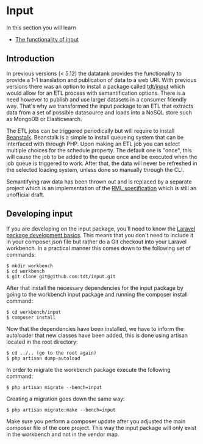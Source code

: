 # Input

In this section you will learn

* [The functionality of input](#introduction)

<a id='functionality' class='anchor'></a>
## Introduction

In previous versions (< 5.12) the datatank provides the functionality to provide a 1-1 translation and publication of data to a web URI. With previous versions there was an option to install a package called [tdt/input](https://github.com/tdt/input) which would allow for an ETL process with semantification options. There is a need however to publish and use larger datasets in a consumer friendly way. That's why we transformed the input package to an ETL that extracts data from a set of possible datasource and loads into a NoSQL store such as MongoDB or Elasticsearch.

The ETL jobs can be triggered periodically but will require to install [Beanstalk](http://kr.github.io/beanstalkd/download.html). Beanstalk is a simple to install queueing system that can be interfaced with through PHP. Upon making an ETL job you can select multiple choices for the schedule property. The default one is "once", this will cause the job to be added to the queue once and be executed when the job queue is triggered to work. After that, the data will never be refreshed in the selected loading system, unless done so manually through the CLI.

Semantifying raw data has been thrown out and is replaced by a separate project which is an implementation of the [RML specification](http://semweb.mmlab.be/rml/spec.html) which is still an unofficial draft.


## Developing input

If you are developing on the input package, you'll need to know the [Laravel package development basics](http://four.laravel.com/docs/packages).
This means that you don't need to include it in your composer.json file but rather do a Git checkout into your Laravel workbench. In a practical manner this comes down to the following set of commands:

    $ mkdir workbench
    $ cd workbench
    $ git clone git@github.com:tdt/input.git

After that install the necessary dependencies for the input package by going to the workbench input package and running the composer install command:

    $ cd workbench/input
    $ composer install

Now that the dependencies have been installed, we have to inform the autoloader that new classes have been added, this is done using artisan located in the root directory:

    $ cd ../.. (go to the root again)
    $ php artisan dump-autoload

In order to migrate the workbench package execute the following command:

    $ php artisan migrate --bench=input

Creating a migration goes down the same way:

    $ php artisan migrate:make --bench=input

Make sure you perform a composer update after you adjusted the main composer file of the core project. This way the input package will only exist in the workbench and not in the vendor map.